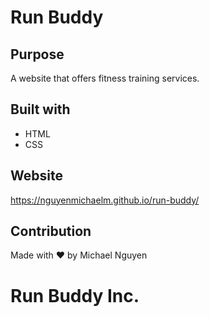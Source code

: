 # Run Buddy

## Purpose
A website that offers fitness training services.

## Built with 
* HTML
* CSS

## Website
https://nguyenmichaelm.github.io/run-buddy/

## Contribution
Made with &#10084;&#65039; by Michael Nguyen

# Run Buddy Inc.